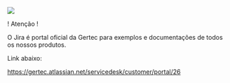 [![](https://pbs.twimg.com/media/EKzBdw7WwAQrq8J.png)](https://www.gertec.com.br/)


 ! Atenção !

 O Jira é portal oficial da Gertec para exemplos e documentações de todos os nossos produtos. 
 
 Link abaixo:
 
 https://gertec.atlassian.net/servicedesk/customer/portal/26
